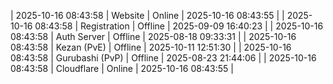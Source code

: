 | 2025-10-16 08:43:58 | Website | Online | 2025-10-16 08:43:55 |
| 2025-10-16 08:43:58 | Registration | Offline | 2025-09-09 16:40:23 |
| 2025-10-16 08:43:58 | Auth Server | Offline | 2025-08-18 09:33:31 |
| 2025-10-16 08:43:58 | Kezan (PvE) | Offline | 2025-10-11 12:51:30 |
| 2025-10-16 08:43:58 | Gurubashi (PvP) | Offline | 2025-08-23 21:44:06 |
| 2025-10-16 08:43:58 | Cloudflare | Online | 2025-10-16 08:43:55 |
